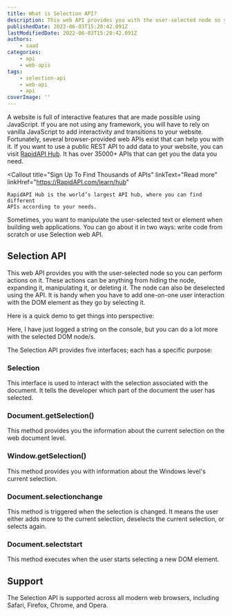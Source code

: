 ```yaml
---
title: What is Selection API?
description: This web API provides you with the user-selected node so you can perform actions on it. These actions can be anything from hiding the node, expanding it, manipulating it, or deleting it. In this piece, let's look at the API and its interfaces.
publishedDate: 2022-06-03T15:20:42.091Z
lastModifiedDate: 2022-06-03T15:20:42.091Z
authors:
    - saad
categories:
    - api
    - web-apis
tags:
    - selection-api
    - web-api
    - api
coverImage: ''
---
```


<Lead>

A website is full of interactive features that are made possible using JavaScript. If you are not using any framework, you will have to rely on vanilla JavaScript to add interactivity and transitions to your website. Fortunately, several browser-provided web APIs exist that can help you with it. If you want to use a public REST API to add data to your website, you can visit [RapidAPI Hub](https://RapidAPI.com/hub?utm_source=RapidAPI.com/guides&utm_medium=DevRel&utm_campaign=DevRel). It has over 35000+ APIs that can get you the data you need.

</Lead>

<Callout
	title="Sign Up To Find Thousands of APIs"
	linkText="Read more"
	linkHref="https://RapidAPI.com/learn/hub"
>
	RapidAPI Hub is the world’s largest API hub, where you can find different
	APIs according to your needs.
</Callout>

Sometimes, you want to manipulate the user-selected text or element when building web applications. You can go about it in two ways: write code from scratch or use Selection web API.

## Selection API

This web API provides you with the user-selected node so you can perform actions on it. These actions can be anything from hiding the node, expanding it, manipulating it, or deleting it. The node can also be deselected using the API. It is handy when you have to add one-on-one user interaction with the DOM element as they go by selecting it.

Here is a quick demo to get things into perspective:

<LearnUIEventAPI showSelect />

Here, I have just logged a string on the console, but you can do a lot more with the selected DOM node/s.

The Selection API provides five interfaces; each has a specific purpose:

### Selection

This interface is used to interact with the selection associated with the document. It tells the developer which part of the document the user has selected.

### Document.getSelection()

This method provides you the information about the current selection on the web document level.

### Window.getSelection()

This method provides you with information about the Windows level's current selection.

### Document.selectionchange

This method is triggered when the selection is changed. It means the user either adds more to the current selection, deselects the current selection, or selects again.

### Document.selectstart

This method executes when the user starts selecting a new DOM element.

## Support

The Selection API is supported across all modern web browsers, including Safari, Firefox, Chrome, and Opera.
